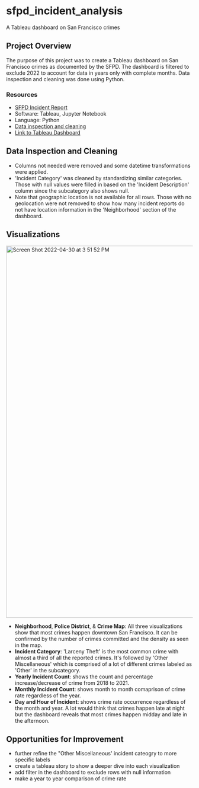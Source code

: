 # sfpd_incident_analysis
A Tableau dashboard on San Francisco crimes

## Project Overview
The purpose of this project was to create a Tableau dashboard on San Francisco crimes as documented by the SFPD. The dashboard is filtered to exclude 2022 to account for data in years only with complete months. Data inspection and cleaning was done using Python. 

### Resources
- [SFPD Incident Report](https://data.sfgov.org/Public-Safety/Police-Department-Incident-Reports-2018-to-Present/wg3w-h783)
- Software: Tableau, Jupyter Notebook
- Language: Python
- [Data inspection and cleaning](https://github.com/samanthajpv/sfpd_incident_analysis/blob/main/data_inspection.ipynb)
- [Link to Tableau Dashboard](https://public.tableau.com/app/profile/samantha.villanueva/viz/SFPDIncidentReport-CrimeDashboard/Dashboard1)

## Data Inspection and Cleaning

- Columns not needed were removed and some datetime transformations were applied.
- 'Incident Category' was cleaned by standardizing similar categories. Those with null values were filled in based on the 'Incident Description' column since the subcategory also shows null.
- Note that geographic location is not available for all rows. Those with no geolocation were not removed to show how many incident reports do not have location information in the 'Neighborhood' section of the dashboard.

## Visualizations
<img width="1004" alt="Screen Shot 2022-04-30 at 3 51 52 PM" src="https://user-images.githubusercontent.com/73251886/166125540-6484cb51-30eb-4c1b-8d85-cd2ceb84ec81.png">

- **Neighborhood**, **Police District**, & **Crime Map**: All three visualizations show that most crimes happen downtown San Francisco. It can be confirmed by the number of crimes committed and the density as seen in the map.
- **Incident Category**: 'Larceny Theft' is the most common crime with almost a third of all the reported crimes. It's followed by 'Other Miscellaneous' which is comprised of a lot of different crimes labeled as 'Other' in the subcategory.
- **Yearly Incident Count**: shows the count and percentage increase/decrease of crime from 2018 to 2021.
- **Monthly Incident Count**: shows month to month comaprison of crime rate regardless of the year.
- **Day and Hour of Incident**: shows crime rate occurrence regardless of the month and year. A lot would think that crimes happen late at night but the dashboard reveals that most crimes happen midday and late in the afternoon.  

## Opportunities for Improvement
 - further refine the "Other Miscellaneous' incident cateogry to more specific labels
 - create a tableau story to show a deeper dive into each visualization
 - add filter in the dashboard to exclude rows with null information
 - make a year to year comparison of crime rate

